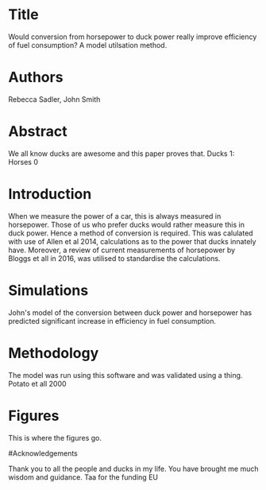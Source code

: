 # Title

Would conversion from horsepower to duck power really improve efficiency of fuel consumption? A model utilsation method. 

# Authors
Rebecca Sadler, John Smith

# Abstract

We all know ducks are awesome and this paper proves that. Ducks 1: Horses 0 

# Introduction
When we measure the power of a car, this is always measured in horsepower. 
Those of us who prefer ducks would rather measure this in duck power.
Hence a method of conversion is required. 
This was calulated with use of Allen et al 2014, calculations as to the power that ducks innately have.
Moreover, a review of current measurements of horsepower by Bloggs et all in 2016, was utilised to 
standardise the calculations. 

# Simulations
John's model of the conversion between duck power and horsepower has predicted significant increase in efficiency in fuel consumption. 

# Methodology
The model was run using this software and was validated using a thing. Potato et all 2000

# Figures
This is where the figures go. 

#Acknowledgements

Thank you to all the people and ducks in my life. You have brought me much wisdom and guidance. 
Taa for the funding EU
